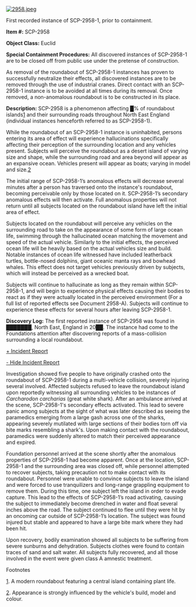 [![2958.jpeg](http://scp-wiki.wdfiles.com/local--resized-images/scp-2958/2958.jpeg/medium.jpg)](http://scp-wiki.wdfiles.com/local--files/scp-2958/2958.jpeg)

First recorded instance of SCP-2958-1, prior to containment.

**Item #:** SCP-2958

**Object Class:** Euclid

**Special Containment Procedures:** All discovered instances of SCP-2958-1 are to be closed off from public use under the pretense of construction.

As removal of the roundabout of SCP-2958-1 instances has proven to successfully neutralize their effects, all discovered instances are to be removed through the use of industrial cranes. Direct contact with an SCP-2958-1 instance is to be avoided at all times during its removal. Once removed, a non-anomalous roundabout is to be constructed in its place.

**Description:** SCP-2958 is a phenomenon affecting █% of roundabout islands[1](javascript:;) and their surrounding roads throughout North East England (individual instances henceforth referred to as SCP-2958-1).

While the roundabout of an SCP-2958-1 instance is uninhabited, persons entering its area of effect will experience hallucinations specifically affecting their perception of the surrounding location and any vehicles present. Subjects will perceive the roundabout as a desert island of varying size and shape, while the surrounding road and area beyond will appear as an expansive ocean. Vehicles present will appear as boats; varying in model and size.[2](javascript:;)

The initial range of SCP-2958-1’s anomalous effects will decrease several minutes after a person has traversed onto the instance's roundabout, becoming perceivable only by those located on it. SCP-2958-1’s secondary anomalous effects will then activate. Full anomalous properties will not return until all subjects located on the roundabout island have left the initial area of effect.

Subjects located on the roundabout will perceive any vehicles on the surrounding road to take on the appearance of some form of large ocean life, swimming through the hallucinated ocean matching the movement and speed of the actual vehicle. Similarly to the initial effects, the perceived ocean life will be heavily based on the actual vehicles size and build. Notable instances of ocean life witnessed have included leatherback turtles, bottle-nosed dolphins, giant oceanic manta rays and bowhead whales. This effect does not target vehicles previously driven by subjects, which will instead be perceived as a wrecked boat.

Subjects will continue to hallucinate as long as they remain within SCP-2958-1, and will begin to experience physical effects causing their bodies to react as if they were actually located in the perceived environment (For a full list of reported effects see Document 2958-A). Subjects will continue to experience these effects for several hours after leaving SCP-2958-1.

**Discovery Log:** The first reported instance of SCP-2958 was found in ███████, North East, England in 20██. The instance had come to the Foundations attention after discovering reports of a mass-collision surrounding a local roundabout.

[+ Incident Report](javascript:;)

[\- Hide Incident Report](javascript:;)

Investigation showed five people to have originally crashed onto the roundabout of SCP-2958-1 during a multi-vehicle collision, severely injuring several involved. Affected subjects refused to leave the roundabout island upon reportedly witnessing all surrounding vehicles to be instances of _Carcharodon carcharias_ (great white shark). After an ambulance arrived at the scene, SCP-2958-1's secondary effects activated. This lead to severe panic among subjects at the sight of what was later described as seeing the paramedics emerging from a large gash across one of the sharks, appearing severely mutilated with large sections of their bodies torn off via bite marks resembling a shark's. Upon making contact with the roundabout, paramedics were suddenly altered to match their perceived appearance and expired.

Foundation personnel arrived at the scene shortly after the anomalous properties of SCP-2958-1 had become apparent. Once at the location, SCP-2958-1 and the surrounding area was closed off, while personnel attempted to recover subjects, taking precaution not to make contact with its roundabout. Personnel were unable to convince subjects to leave the island and were forced to use tranquilizers and long-range grappling equipment to remove them. During this time, one subject left the island in order to evade capture. This lead to the effects of SCP-2958-1’s road activating, causing the subject to immediately become drenched in water and float several inches above the road. The subject continued to flee until they were hit by an oncoming car outside of SCP-2958-1’s location. The subject was found injured but stable and appeared to have a large bite mark where they had been hit.

Upon recovery, bodily examination showed all subjects to be suffering from severe sunburns and dehydration. Subjects clothes were found to contain traces of sand and salt water. All subjects fully recovered, and all those involved in the event were given class A amnestic treatment.

Footnotes

[1](javascript:;). A modern roundabout featuring a central island containing plant life.

[2](javascript:;). Appearance is strongly influenced by the vehicle's build, model and colour.